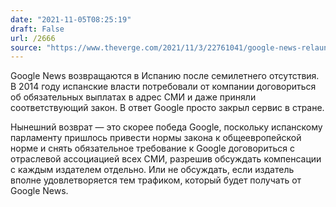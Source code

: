 ```yaml
---
date: "2021-11-05T08:25:19"
draft: False
url: /2666
source: "https://www.theverge.com/2021/11/3/22761041/google-news-relaunch-spain-payments-publishers-eu-copyright-directive"
---
```


Google News возвращаются в Испанию после семилетнего отсутствия. В 2014 году испанские власти потребовали от компании договориться об обязательных выплатах в адрес СМИ и даже приняли соответствующий закон. В ответ Google просто закрыл сервис в стране.

Нынешний возврат — это скорее победа Google, поскольку испанскому парламенту пришлось привести нормы закона к общеевропейской норме и снять обязательное требование к Google договориться с отраслевой ассоциацией всех СМИ, разрешив обсуждать компенсации с каждым издателем отдельно. Или не обсуждать, если издатель вполне удовлетворяется тем трафиком, который будет получать от Google News.
